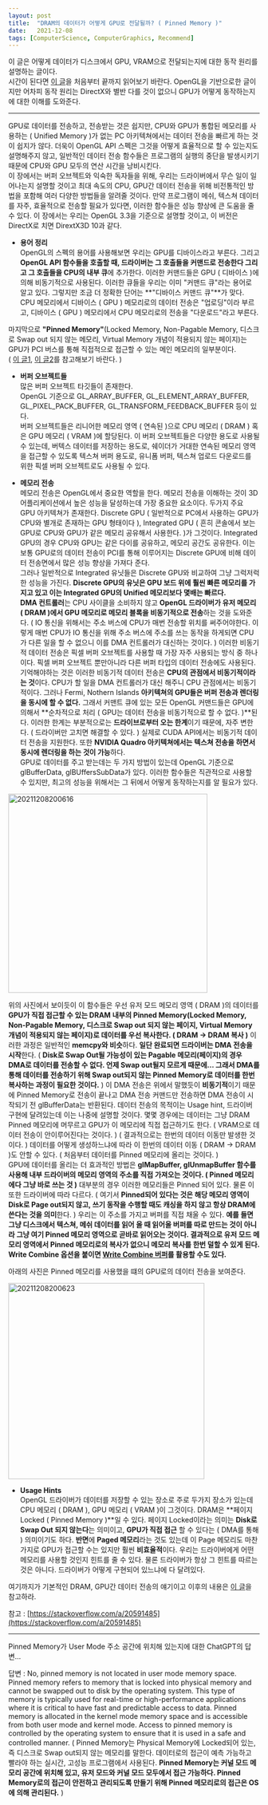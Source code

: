 ```yaml
---
layout: post
title:  "DRAM의 데이터가 어떻게 GPU로 전달될까? ( Pinned Memory )"
date:   2021-12-08
tags: [ComputerScience, ComputerGraphics, Recommend]
---
```


이 글은 어떻게 데이터가 디스크에서 GPU, VRAM으로 전달되는지에 대한 동작 원리를 설명하는 글이다.        
시간이 된다면 [이 글](https://www.seas.upenn.edu/~pcozzi/OpenGLInsights/OpenGLInsights-AsynchronousBufferTransfers.pdf)을 처음부터 끝까지 읽어보기 바란다. OpenGL을 기반으로한 글이지만 어차피 동작 원리는 DirectX와 별반 다를 것이 없으니 GPU가 어떻게 동작하는지에 대한 이해를 도와준다.           

-------------------------              

GPU로 데이터를 전송하고, 전송받는 것은 쉽지만, CPU와 GPU가 통합된 메모리를 사용하는 ( Unified Memory )가 없는 PC 아키텍쳐에서는 데이터 전송을 빠르게 하는 것이 쉽지가 않다. 더욱이 OpenGL API 스펙은 그것을 어떻게 효율적으로 할 수 있는지도 설명해주지 않고, 일반적인 데이터 전송 함수들은 프로그램의 실행의 중단을 발생시키기 때문에 CPU와 GPU 모두의 연산 시간을 낭비시킨다.           
이 장에서는 버퍼 오브젝트와 익숙한 독자들을 위해, 우리는 드라이버에서 무슨 일이 일어나는지 설명할 것이고 최대 속도의 CPU, GPU간 데이터 전송을 위해 비전통적인 방법을 포함해 여러 다양한 방법들을 알려줄 것이다. 만약 프로그램이 메쉬, 텍스쳐 데이터를 자주, 효율적으로 전송할 필요가 있다면, 이러한 함수들은 성능 향상에 큰 도움을 줄 수 있다. 이 장에서는 우리는 OpenGL 3.3을 기준으로 설명할 것이고, 이 버전은 DirectX로 치면 DirextX3D 10과 같다.             
                     

- **용어 정리**       
OpenGL의 스펙의 용어를 사용해보면 우리는 GPU를 디바이스라고 부른다. 그리고 **OpenGL API 함수들을 호출할 때, 드라이버는 그 호출들을 커맨드로 전송한다 그리고 그 호출들을 CPU의 내부 큐**에 추가한다. 이러한 커맨드들은 GPU ( 디바이스 )에 의해 비동기적으로 사용된다. 이러한 큐들을 우리는 이미 "커맨드 큐"라는 용어로 알고 있다. 그렇지만 조금 더 정확한 단어는 **"디바이스 커맨드 큐"**가 맞다.            
CPU 메모리에서 디바이스 ( GPU ) 메모리로의 데이터 전송은 "업로딩"이라 부르고, 디바이스 ( GPU ) 메모리에서 CPU 메모리로의 전송을 "다운로드"라고 부른다.                   
                         
마지막으로 **"Pinned Memory"**(Locked Memory, Non-Pagable Memory, 디스크로 Swap out 되지 않는 메모리, Virtual Memory 개념이 적용되지 않는 페이지)는 GPU가 PCI 버스를 통해 직접적으로 접근할 수 있는 메인 메모리의 일부분이다.              
( [이 글1](https://sungjjinkang.github.io/gpu_access_to_dram), [이 글2](https://sungjjinkang.github.io/IO_System)를 참고해보기 바란다. )                 
                
- **버퍼 오브젝트들**                
많은 버퍼 오브젝트 타깃들이 존재한다.       
OpenGL 기준으로 GL_ARRAY_BUFFER, GL_ELEMENT_ARRAY_BUFFER, GL_PIXEL_PACK_BUFFER, GL_TRANSFORM_FEEDBACK_BUFFER 등이 있다.           
버퍼 오브젝트들은 리니어한 메모리 영역 ( 연속된 )으로 CPU 메모리 ( DRAM ) 혹은 GPU 메모리 ( VRAM )에 할당된다. 이 버퍼 오브젝트들은 다양한 용도로 사용될 수 있는데, 버텍스 데이터를 저장하는 용도로, 쉐이더가 거대한 연속된 메모리 영역을 접근할 수 있도록 텍스쳐 버퍼 용도로, 유니폼 버퍼, 텍스쳐 업로드 다운로드를 위한 픽셀 버퍼 오브젝트로도 사용될 수 있다.         
              

- **메모리 전송**             
메모리 전송은 OpenGL에서 중요한 역할을 한다. 메모리 전송을 이해하는 것이 3D 어플리케이션에서 높은 성능을 달성하는데 가장 중요한 요소이다. 두가지 주요 GPU 아키텍쳐가 존재한다. Discrete GPU ( 일반적으로 PC에서 사용하는 GPU가 CPU와 별개로 존재하는 GPU 형태이다 ), Integrated GPU ( 흔히 콘솔에서 보는 GPU로 CPU와 GPU가 같은 메모리 공유해서 사용한다. )가 그것이다. Integrated GPU의 경우 CPU와 GPU는 같은 다이를 공유하고, 메모리 공간도 공유한다. 이는 보통 GPU로의 데이터 전송이 PCI를 통해 이루어지는 Discrete GPU에 비해 데이터 전송면에서 많은 성능 향상을 가져다 준다.         
그러나 일반적으로 Integrated 유닛들은 Discrete GPU와 비교하여 그냥 그럭저럭한 성능을 가진다. **Discrete GPU의 유닛은 GPU 보드 위에 훨씬 빠른 메모리를 가지고 있고 이는 Integrated GPU의 Unified 메모리보다 몇배는 빠르다.**                           
**DMA 컨트롤러**는 CPU 사이클을 소비하지 않고 **OpenGL 드라이버가 유저 메모리 ( DRAM )에서 GPU 메모리로 메모리 블록을 비동기적으로 전송**하는 것을 도와준다. ( IO 통신을 위해서는 주소 버스에 CPU가 매번 전송할 위치를 써주어야한다. 이렇게 매번 CPU가 IO 통신을 위해 주소 버스에 주소를 쓰는 동작을 하게되면 CPU가 다른 일을 할 수 없으니 이를 DMA 컨트롤러가 대신하는 것이다. ) 이러한 비동기적 데이터 전송은 픽셀 버퍼 오브젝트를 사용할 때 가장 자주 사용되는 방식 중 하나이다. 픽셀 버퍼 오브젝트 뿐만아니라 다른 버퍼 타입의 데이터 전송에도 사용된다. 기억해야하는 것은 이러한 비동기적 데이터 전송은 **CPU의 관점에서 비동기적이라는 것**이다. CPU가 할 일을 DMA 컨트롤러가 대신 해주니 CPU 관점에서는 비동기적이다. 그러나 Fermi, Nothern Islands **아키텍쳐의 GPU들은 버퍼 전송과 렌더링을 동시에 할 수 없다.** 그래서 커맨트 큐에 있는 모든 OpenGL 커맨드들은 GPU에 의해서 **순차적으로 처리 ( GPU는 데이터 전송을 비동기적으로 할 수 없다. )**된다. 이러한 한계는 부분적으로는 **드라이브로부터 오는 한계**이기 때문에, 자주 변한다. ( 드라이버만 고치면 해결할 수 있다. ) 실제로 CUDA API에서는 비동기적 데이터 전송을 지원한다. 또한 **NVIDIA Quadro 아키텍쳐에서는 텍스쳐 전송을 하면서 동시에 렌더링을 하는 것이 가능**하다.                 
GPU로 데이터를 주고 받는데는 두 가지 방법이 있는데 OpenGL 기준으로 glBufferData, glBUffersSubData가 있다. 이러한 함수들은 직관적으로 사용할 수 있지만, 최고의 성능을 위해서는 그 뒤에서 어떻게 동작하는지를 알 필요가 있다.             

<img width="399" alt="20211208200616" src="https://user-images.githubusercontent.com/33873804/145198167-a6686566-0bc4-4566-81eb-7490a31d8e07.png">          

위의 사진에서 보이듯이 이 함수들은 우선 유저 모드 메모리 영역 ( DRAM )의 데이터를 **GPU가 직접 접근할 수 있는 DRAM 내부의 Pinned Memory(Locked Memory, Non-Pagable Memory, 디스크로 Swap out 되지 않는 페이지, Virtual Memory 개념이 적용되지 않는 페이지)로 데이터를 우선 복사한다. ( DRAM -> DRAM 복사 )** 이러한 과정은 일반적인 **memcpy와 비슷**하다. **일단 완료되면 드라이버는 DMA 전송을 시작**한다. ( **Disk로 Swap Out될 가능성이 있는 Pagable 메모리(페이지)의 경우 DMA로 데이터를 전송할 수 없다. 언제 Swap out될지 모르게 때문에... 그래서 DMA를 통해 데이터를 전송하기 위해 Swap out되지 않는 Pinned Memory로 데이터를 한번 복사하는 과정이 필요한 것이다.** ) 이 DMA 전송은 위에서 말했듯이 **비동기적**이기 때문에 Pinned Memory로 전송이 끝나고 DMA 전송 커맨드만 전송하면 DMA 전송이 시작되기 전 glBufferData는 반환된다. 데이터 전송의 목적이는 Usage hint, 드라이버 구현에 달려있는데 이는 나중에 설명할 것이다. 몇몇 경우에는 데이터는 그냥 DRAM Pinned 메모리에 머무르고 GPU가 이 메모리에 직접 접근하기도 한다. ( VRAM으로 데이터 전송이 안이루어진다는 것이다. ) ( 결과적으로는 한번의 데이터 이동만 발생한 것이다. ) 데이터를 어떻게 생성하느냐에 따라 이 한번의 데이터 이동 ( DRAM -> DRAM )도 안할 수 있다. ( 처음부터 데이터를 Pinned 메모리에 올리는 것이다. )        
GPU에 데이터를 올리는 더 효과적인 방법은 **glMapBuffer, glUnmapBuffer 함수를 사용해 내부 드라이버의 메모리 영역의 주소를 직접 가져오는 것이다. ( Pinned 메모리에다 그냥 바로 쓰는 것 )** 대부분의 경우 이러한 메모리들은 Pinned 되어 있다. 물론 이 또한 드라이버에 따라 다르다. ( 여기서 **Pinned되어 있다는 것은 해당 메모리 영역이 Disk로 Page out되지 않고, 쓰기 동작을 수행할 때도 캐싱을 하지 않고 항상 DRAM에 쓴다는 것을 의미**한다. ) 우리는 이 주소를 가지고 버퍼를 직접 채울 수 있다. **예를 들면 그냥 디스크에서 텍스쳐, 메쉬 데이터를 읽어 올 때 읽어올 버퍼를 따로 만드는 것이 아니라 그냥 여기 Pinned 메모리 영역으로 곧바로 읽어오는 것이다. 결과적으로 유저 모드 메모리 영역에서 Pinned 메모리로의 복사가 없으니 메모리 복사를 한번 덜할 수 있게 된다. Write Combine 옵션을 붙이면 [Write Combine 버퍼](https://sungjjinkang.github.io/nonTemporalMemoryHint)를 활용할 수도 있다.**             

아래의 사진은 Pinned 메모리를 사용했을 떄의 GPU로의 데이터 전송을 보여준다.           

<img width="393" alt="20211208200623" src="https://user-images.githubusercontent.com/33873804/145200441-67db91cc-6257-4b9d-b780-33e007334c9a.png">          

          
- **Usage Hints**           
OpenGL 드라이버가 데이터를 저장할 수 있는 장소로 주로 두가지 장소가 있는데 CPU 메모리 ( DRAM ), GPU 메모리 ( VRAM )이 그것이다. DRAM은 **페이지 Locked ( Pinned Memory )**일 수 있다. 페이지 Locked이라는 의미는 **Disk로 Swap Out 되지 않는다**는 의미이고, **GPU가 직접 접근** 할 수 있다는 ( DMA를 통해 ) 의미이기도 하다. **반면**에 **Paged 메모리**라는 것도 있는데 이 Page 메모리도 마찬가지로 GPU가 접근할 수는 있지만 훨씬 **비효율적**이다. 우리는 드라이버에게 어떤 메모리를 사용할 것인지 힌트를 줄 수 있다. 물론 드라이버가 항상 그 힌트를 따르는 것은 아니다. 드라이버가 어떻게 구현되어 있느냐에 다 달려있다.            

여기까지가 기본적인 DRAM, GPU간 데이터 전송의 얘기이고 이후의 내용은 [이 글](https://www.seas.upenn.edu/~pcozzi/OpenGLInsights/OpenGLInsights-AsynchronousBufferTransfers.pdf)을 참고하라.             


참고 : [https://stackoverflow.com/a/20591485](https://stackoverflow.com/a/20591485)

--------------------        
           
Pinned Memory가 User Mode 주소 공간에 위치해 있는지에 대한 ChatGPT의 답변...           
       
답변 : No, pinned memory is not located in user mode memory space. Pinned memory refers to memory that is locked into physical memory and cannot be swapped out to disk by the operating system. This type of memory is typically used for real-time or high-performance applications where it is critical to have fast and predictable access to data. Pinned memory is allocated in the kernel mode memory space and is accessible from both user mode and kernel mode. Access to pinned memory is controlled by the operating system to ensure that it is used in a safe and controlled manner. ( Pinned Memory는 Physical Memory에 Locked되어 있는, 즉 디스크로 Swap out되지 않는 메모리를 말한다. 데이터로의 접근이 예측 가능하고 빨라야 하는 실시간, 고성능 프로그램에서 사용된다. **Pinned Memory는 커널 모드 메모리 공간에 위치해 있고, 유저 모드와 커널 모드 모두에서 접근 가능하다. Pinned Memory로의 접근이 안전하고 관리되도록 만들기 위해 Pinned 메모리로의 접근은 OS에 의해 관리된다.** )               
